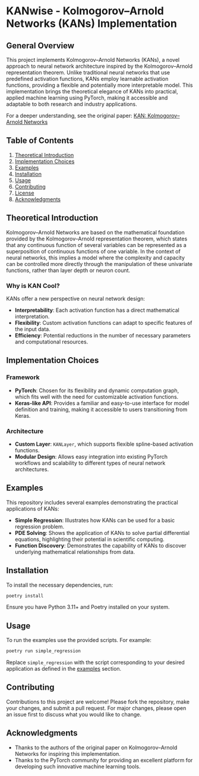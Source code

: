 # KANwise - Kolmogorov–Arnold Networks (KANs) Implementation

## General Overview
This project implements Kolmogorov–Arnold Networks (KANs), a novel approach to neural network architecture inspired by the Kolmogorov–Arnold representation theorem. Unlike traditional neural networks that use predefined activation functions, KANs employ learnable activation functions, providing a flexible and potentially more interpretable model. This implementation brings the theoretical elegance of KANs into practical, applied machine learning using PyTorch, making it accessible and adaptable to both research and industry applications.

For a deeper understanding, see the original paper: [KAN: Kolmogorov–Arnold Networks](https://arxiv.org/abs/2404.19756)

## Table of Contents
1. [Theoretical Introduction](#theoretical-introduction)
2. [Implementation Choices](#implementation-choices)
3. [Examples](#examples)
4. [Installation](#installation)
5. [Usage](#usage)
6. [Contributing](#contributing)
7. [License](#license)
8. [Acknowledgments](#acknowledgments)

## Theoretical Introduction
Kolmogorov–Arnold Networks are based on the mathematical foundation provided by the Kolmogorov–Arnold representation theorem, which states that any continuous function of several variables can be represented as a superposition of continuous functions of one variable. In the context of neural networks, this implies a model where the complexity and capacity can be controlled more directly through the manipulation of these univariate functions, rather than layer depth or neuron count.

### Why is KAN Cool?
KANs offer a new perspective on neural network design:
- **Interpretability**: Each activation function has a direct mathematical interpretation.
- **Flexibility**: Custom activation functions can adapt to specific features of the input data.
- **Efficiency**: Potential reductions in the number of necessary parameters and computational resources.

## Implementation Choices
### Framework
- **PyTorch**: Chosen for its flexibility and dynamic computation graph, which fits well with the need for customizable activation functions.
- **Keras-like API**: Provides a familiar and easy-to-use interface for model definition and training, making it accessible to users transitioning from Keras.

### Architecture
- **Custom Layer**: `KANLayer`, which supports flexible spline-based activation functions.
- **Modular Design**: Allows easy integration into existing PyTorch workflows and scalability to different types of neural network architectures.

## Examples
This repository includes several examples demonstrating the practical applications of KANs:
- **Simple Regression**: Illustrates how KANs can be used for a basic regression problem.
- **PDE Solving**: Shows the application of KANs to solve partial differential equations, highlighting their potential in scientific computing.
- **Function Discovery**: Demonstrates the capability of KANs to discover underlying mathematical relationships from data.

## Installation
To install the necessary dependencies, run:
```bash
poetry install
```

Ensure you have Python 3.11+ and Poetry installed on your system.

## Usage
To run the examples use the provided scripts. For example:
```bash
poetry run simple_regression
```
Replace `simple_regression` with the script corresponding to your desired application as defined in the [examples](#examples) section.

## Contributing
Contributions to this project are welcome! Please fork the repository, make your changes, and submit a pull request. For major changes, please open an issue first to discuss what you would like to change.

## Acknowledgments
- Thanks to the authors of the original paper on Kolmogorov–Arnold Networks for inspiring this implementation.
- Thanks to the PyTorch community for providing an excellent platform for developing such innovative machine learning tools.
